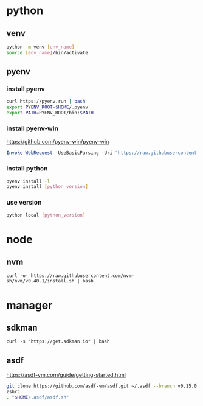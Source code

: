 # python

## venv
```sh
python -m venv [env_name]
source [env_name]/bin/activate
```
## pyenv
### install pyenv
```sh
curl https://pyenv.run | bash
export PYENV_ROOT=$HOME/.pyenv
export PATH=PYENV_ROOT/bin:$PATH
``` 
### install pyenv-win
https://github.com/pyenv-win/pyenv-win
```powershell
Invoke-WebRequest -UseBasicParsing -Uri "https://raw.githubusercontent.com/pyenv-win/pyenv-win/master/pyenv-win/install-pyenv-win.ps1" -OutFile "./install-pyenv-win.ps1"; &"./install-pyenv-win.ps1"
``` 
### install python
```sh
pyenv install -l
pyenv install [python_version]
```
### use version
```sh
python local [python_version]
```

# node
## nvm
```
curl -o- https://raw.githubusercontent.com/nvm-sh/nvm/v0.40.1/install.sh | bash
```

# manager
## sdkman
```
curl -s "https://get.sdkman.io" | bash
```
## asdf
https://asdf-vm.com/guide/getting-started.html
```sh
git clone https://github.com/asdf-vm/asdf.git ~/.asdf --branch v0.15.0
zshrc
. "$HOME/.asdf/asdf.sh"
```
